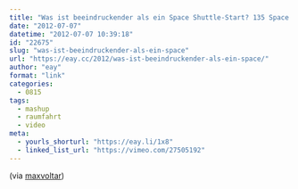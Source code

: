```yaml
---
title: "Was ist beeindruckender als ein Space Shuttle-Start? 135 Space Shuttle-Starts! Gleichzeitig!"
date: "2012-07-07"
datetime: "2012-07-07 10:39:18"
id: "22675"
slug: "was-ist-beeindruckender-als-ein-space"
url: "https://eay.cc/2012/was-ist-beeindruckender-als-ein-space/"
author: "eay"
format: "link"
categories:
  - 0815
tags:
  - mashup
  - raumfahrt
  - video
meta:
  - yourls_shorturl: "https://eay.li/1x8"
  - linked_list_url: "https://vimeo.com/27505192"
---
```


(via [maxvoltar](http://maxvoltar.com/archive/135-synchronized-space-shuttle-launches))
